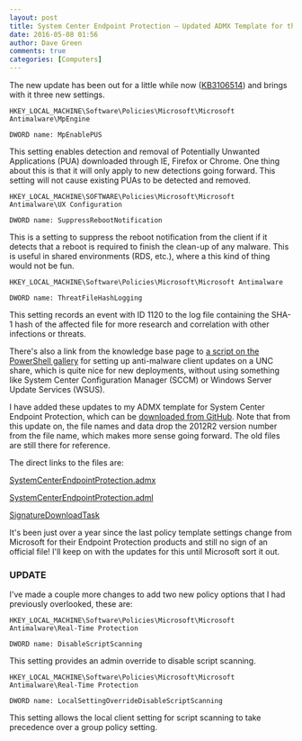 ```yaml
---
layout: post
title: System Center Endpoint Protection – Updated ADMX Template for the March 2016 Update – KB3106514
date: 2016-05-08 01:56
author: Dave Green
comments: true
categories: [Computers]
---
```

The new update has been out for a little while now ([KB3106514](https://support.microsoft.com/en-us/kb/3106514)) and brings with it three new settings.

    HKEY_LOCAL_MACHINE\Software\Policies\Microsoft\Microsoft Antimalware\MpEngine

    DWORD name: MpEnablePUS

This setting enables detection and removal of Potentially Unwanted Applications (PUA) downloaded through IE, Firefox or Chrome. One thing about this is that it will only apply to new detections going forward. This setting will not cause existing PUAs to be detected and removed.

    HKEY_LOCAL_MACHINE\SOFTWARE\Policies\Microsoft\Microsoft Antimalware\UX Configuration

    DWORD name: SuppressRebootNotification

This is a setting to suppress the reboot notification from the client if it detects that a reboot is required to finish the clean-up of any malware. This is useful in shared environments (RDS, etc.), where a this kind of thing would not be fun.

    HKEY_LOCAL_MACHINE\Software\Policies\Microsoft\Microsoft Antimalware

    DWORD name: ThreatFileHashLogging

This setting records an event with ID 1120 to the log file containing the SHA-1 hash of the affected file for more research and correlation with other infections or threats.

There's also a link from the knowledge base page to [a script on the PowerShell gallery](https://www.powershellgallery.com/packages/SignatureDownloadCustomTask) for setting up anti-malware client updates on a UNC share, which is quite nice for new deployments, without using something like System Center Configuration Manager (SCCM) or Windows Server Update Services (WSUS).

I have added these updates to my ADMX template for System Center Endpoint Protection, which can be [downloaded from GitHub](https://github.com/davegreen/miscellaneous/tree/master/CustomADMX). Note that from this update on, the file names and data drop the 2012R2 version number from the file name, which makes more sense going forward. The old files are still there for reference.

The direct links to the files are:

[SystemCenterEndpointProtection.admx](https://github.com/davegreen/miscellaneous/blob/master/CustomADMX/SystemCenterEndpointProtection.admx)

[SystemCenterEndpointProtection.adml](https://github.com/davegreen/miscellaneous/blob/master/CustomADMX/en-US/SystemCenterEndpointProtection.adml)

[SignatureDownloadTask](https://www.powershellgallery.com/packages/SignatureDownloadCustomTask)

It's been just over a year since the last policy template settings change from Microsoft for their Endpoint Protection products and still no sign of an official file! I'll keep on with the updates for this until Microsoft sort it out.

### UPDATE

I've made a couple more changes to add two new policy options that I had previously overlooked, these are:

    HKEY_LOCAL_MACHINE\Software\Policies\Microsoft\Microsoft Antimalware\Real-Time Protection

    DWORD name: DisableScriptScanning

This setting provides an admin override to disable script scanning.

    HKEY_LOCAL_MACHINE\Software\Policies\Microsoft\Microsoft Antimalware\Real-Time Protection

    DWORD name: LocalSettingOverrideDisableScriptScanning

This setting allows the local client setting for script scanning to take precedence over a group policy setting.
